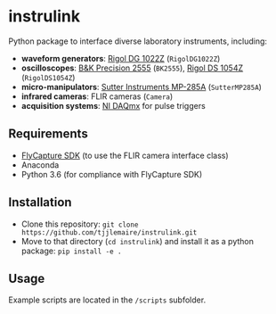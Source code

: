 # instrulink

Python package to interface diverse laboratory instruments, including:
- **waveform generators**: [Rigol DG 1022Z](https://www.rigolna.com/products/waveform-generators/dg1000z/) (`RigolDG1022Z`)
- **oscilloscopes**: [B&K Precision 2555](https://www.bkprecision.com/products/oscilloscopes/2555) (`BK2555`), [Rigol DS 1054Z](https://www.rigolna.com/products/digital-oscilloscopes/1000z/) (`RigolDS1054Z`)
- **micro-manipulators**: [Sutter Instruments MP-285A](https://www.sutter.com/MICROMANIPULATION/mp285_frame.html) (`SutterMP285A`)
- **infrared cameras**: FLIR cameras (`Camera`)
- **acquisition systems**: [NI DAQmx](https://www.ni.com/docs/en-US/bundle/ni-daqmx/page/daqhelp/nidaqoverview.html) for pulse triggers

## Requirements

- [FlyCapture SDK](https://www.flir.com/products/flycapture-sdk/) (to use the FLIR camera interface class)
- Anaconda
- Python 3.6 (for compliance with FlyCapture SDK)

## Installation

- Clone this repository: `git clone https://github.com/tjjlemaire/instrulink.git`
- Move to that directory (`cd instrulink`) and install it as a python package: `pip install -e .`

## Usage

Example scripts are located in the `/scripts` subfolder.

